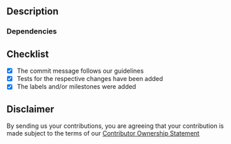 ## Description

<!--
Please include a summary of the changes.
Please also include relevant motivation, context or related issues.

Closes #ISSUE_NUMBER
Refs #ISSUE_NUMBER
-->

### Dependencies

<!--
If this depends on another PR, please link it here.
If this has some other dependency, please describe it here.
Please add the label "status: on hold" to inform that this is blocked.

Otherwise, you can delete this section
-->

## Checklist

- [x] The commit message follows our guidelines
- [x] Tests for the respective changes have been added
- [x] The labels and/or milestones were added

## Disclaimer

By sending us your contributions, you are agreeing that your contribution is made subject to the terms of our [Contributor Ownership Statement](https://github.com/Farfetch/.github/blob/master/COS.md)
